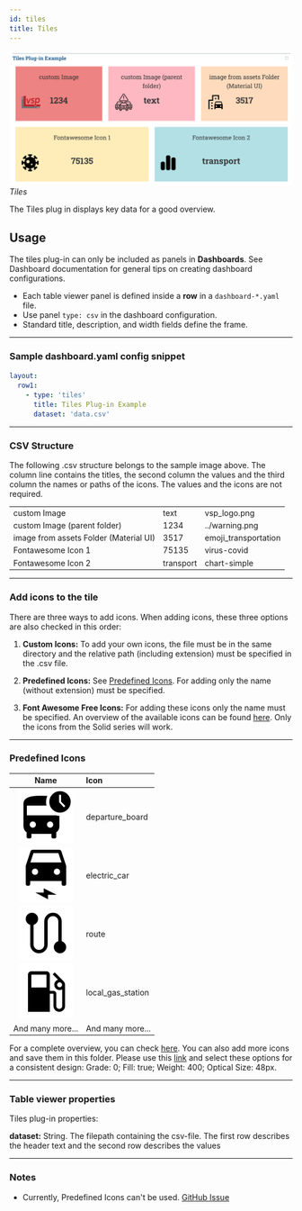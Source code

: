 ```yaml
---
id: tiles
title: Tiles
---
```


![tiles example](assets/tiles_light_mode.png)
_Tiles_

<!-- ![table viewer example](assets/tiles_dark_mode.png)
_Tiles (dark mode)_ -->

The Tiles plug in displays key data for a good overview.

## Usage

The tiles plug-in can only be included as panels in **Dashboards**. See Dashboard documentation for general tips on creating dashboard configurations.

- Each table viewer panel is defined inside a **row** in a `dashboard-*.yaml` file.
- Use panel `type: csv` in the dashboard configuration.
- Standard title, description, and width fields define the frame.

---

### Sample dashboard.yaml config snippet

```yaml
layout:
  row1:
    - type: 'tiles'
      title: Tiles Plug-in Example
      dataset: 'data.csv'
```

---

### CSV Structure

The following .csv structure belongs to the sample image above. The column line contains the titles, the second column the values and the third column the names or paths of the icons. The values and the icons are not required.

<table>
<tbody>
<tr>
<td>custom Image</td>
<td>text</td>
<td>vsp_logo.png</td>
</tr>
<tr>
<td>custom Image (parent folder)</td>
<td>1234</td>
<td>../warning.png</td>
</tr>
<tr>
<td>image from assets Folder (Material UI)</td>
<td>3517</td>
<td>emoji_transportation</td>
</tr>
<tr>
<td>Fontawesome Icon 1</td>
<td>75135</td>
<td>virus-covid</td>
</tr>
<tr>
<td>Fontawesome Icon 2</td>
<td>transport</td>
<td>chart-simple</td>
</tr>
</tbody>
</table>

---

### Add icons to the tile

There are three ways to add icons. When adding icons, these three options are also checked in this order:

1. **Custom Icons:** To add your own icons, the file must be in the same directory and the relative path (including extension) must be specified in the .csv file.

2. **Predefined Icons:** See [Predefined Icons](#predefined-icons). For adding only the name (without extension) must be specified.

3. **Font Awesome Free Icons:** For adding these icons only the name must be specified. An overview of the available icons can be found [here](https://fontawesome.com/search?o=r&m=free&s=solid). Only the icons from the Solid series will work.

---

### Predefined Icons

|                    Name                    |      Icon     |
|:--------------------------------------------:|:---------------|
|![departure_board](assets/departure_board.svg)|departure_board| 
|![departure_board](assets/electric_car.svg)|electric_car| 
|![departure_board](assets/route.svg)|route| 
|![departure_board](assets/local_gas_station.svg)|local_gas_station| 
|And many more...|And many more...|

For a complete overview, you can check [here](https://github.com/simwrapper/simwrapper/tree/overview-panel/src/assets/tile-icons). You can also add more icons and save them in this folder. Please use this [link](https://fonts.google.com/icons) and select these options for a consistent design: Grade: 0; Fill: true; Weight: 400; Optical Size: 48px.

---

### Table viewer properties

Tiles plug-in properties:

**dataset:** String. The filepath containing the csv-file. The first row describes the header text and the second row describes the values

---

### Notes

- Currently, Predefined Icons can't be used. [GitHub Issue](https://github.com/simwrapper/simwrapper/issues/274)